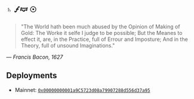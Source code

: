 ## ♄ 🝡🝟 ☉

<blockquote>
"The World hath been much abused by the Opinion of Making of Gold: The Worke it
selfe I judge to be possible; But the Meanes to effect it, are, in the Practice,
full of Errour and Imposture; And in the Theory, full of unsound Imaginations."
</blockquote>
<cite>— Francis Bacon, 1627</cite>

## Deployments

- Mainnet: [`0x00000000001a9C5723d08a79907288d556d37a95`](https://etherscan.io/address/0x00000000001a9C5723d08a79907288d556d37a95)
